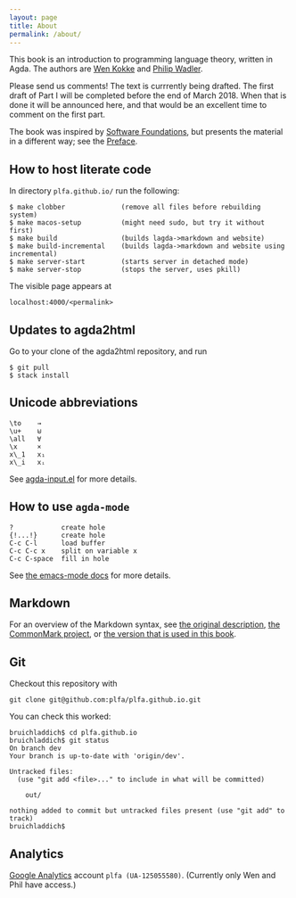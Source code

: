 ```yaml
---
layout: page
title: About
permalink: /about/
---
```


This book is an introduction to programming language theory, written
in Agda.  The authors are [Wen Kokke](https://twitter.com/wenkokke)
and [Philip Wadler](https://softwarefoundations.cis.upenn.edu/).

Please send us comments!  The text is currrently being drafted. The
first draft of Part I will be completed before the end of March
2018. When that is done it will be announced here, and that would be
an excellent time to comment on the first part.

The book was inspired by [Software
Foundations](https://softwarefoundations.cis.upenn.edu), but presents
the material in a different way; see the [Preface](/Preface/).

## How to host literate code

In directory `plfa.github.io/` run the following:

    $ make clobber              (remove all files before rebuilding system)
    $ make macos-setup          (might need sudo, but try it without first)
    $ make build                (builds lagda->markdown and website)
    $ make build-incremental    (builds lagda->markdown and website using incremental)
    $ make server-start         (starts server in detached mode)
    $ make server-stop          (stops the server, uses pkill)

The visible page appears at

    localhost:4000/<permalink>


## Updates to agda2html

Go to your clone of the agda2html repository, and run

    $ git pull
    $ stack install


## Unicode abbreviations


    \to    →
    \u+    ⊎
    \all   ∀
    \x     ×
    x\_1   x₁
    x\_i   xᵢ

See
[agda-input.el](https://github.com/agda/agda/blob/master/src/data/emacs-mode/agda-input.el#L194)
for more details.


## How to use `agda-mode`

    ?            create hole
    {!...!}      create hole
    C-c C-l      load buffer
    C-c C-c x    split on variable x 
    C-c C-space  fill in hole

See [the emacs-mode docs](http://agda.readthedocs.io/en/latest/tools/emacs-mode.html) for more details.


## Markdown

For an overview of the Markdown syntax, see
[the original description](https://daringfireball.net/projects/markdown/syntax),
[the CommonMark project](https://spec.commonmark.org/0.28/), or
[the version that is used in this book](https://kramdown.gettalong.org/syntax.html).


## Git

Checkout this repository with

    git clone git@github.com:plfa/plfa.github.io.git

You can check this worked:

    bruichladdich$ cd plfa.github.io
    bruichladdich$ git status
    On branch dev
    Your branch is up-to-date with 'origin/dev'.

    Untracked files:
      (use "git add <file>..." to include in what will be committed)

    	out/

    nothing added to commit but untracked files present (use "git add" to track)
    bruichladdich$


## Analytics

[Google Analytics](http://analytics.google.com/analytics/web/)
account `plfa (UA-125055580)`.
(Currently only Wen and Phil have access.)
